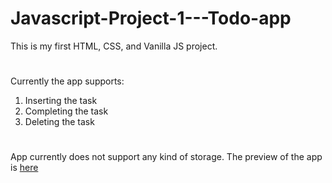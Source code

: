 # Javascript-Project-1---Todo-app
This is my first HTML, CSS, and Vanilla JS project.
#
Currently the app supports:
1. Inserting the task
2. Completing the task
3. Deleting the task
#
App currently does not support any kind of storage.
The preview of the app is [here](https://ahmedskulj00.github.io/Javascript-Project-1---Todo-app/)
